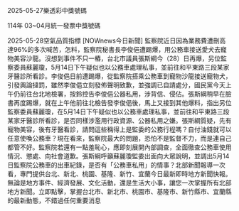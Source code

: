 
2025-05-27樂透彩中獎號碼

                                
114年 03~04月統一發票中獎號碼
                             
2025-05-28空氣品質指標
                              [NOWnews今日新聞] 監察院近日因為業務費遭刪高達96%的多次喊苦，怎料，監察院秘書長李俊俋遭踢爆，用公務車接送愛犬去寵物美容沙龍。沒想到事件不只一樁，台北市議員張斯綱今（28）日再爆，另位監察委員蘇麗瓊，5月14日下午疑似也以公務車處理私事，並前往和平東路三段某家牙醫診所看診。李俊俋日前遭踢爆，從監察院搭乘公務車到寵物沙龍接送寵物犬，引發輿論撻罰，雖然李俊俋立刻發佈聲明致歉，並強調已自請處分，國民黨今天上午仍前往台北地檢署，按鈴控告李俊俋公器私用，涉背信、侵佔。張斯綱稍早在臉書再度踢爆，就在上午他前往北檢告發李俊俋後，馬上又接到其他爆料，指出另位監察委員蘇麗瓊，在5月14日下午疑似也以公務車處理私事，並前往和平東路三段某家牙醫診所看診，是否同樣涉濫用行政資源、公器私用之嫌。張斯綱質疑，先有寵物美容，後有牙醫看診，請問這些稱得上是監委的公務行程嗎？自付油錢就可以任意使喚公務車？現在看來，監察院最大的問題，恐怕不是監督不力，而是連自己都管不好。監察院若還有一點羞恥心，應即刻展開內部調查，全面徹查公務車使用情況、懲處、向社會道歉。張斯綱呼籲蘇麗瓊監委出面向大眾說明，並調出5月14日監察院公務車的出車紀錄，是否有「公務車私用」的情事？北部新聞報導一次看，專門提供台北、新北、桃園、基隆、新竹、宜蘭今日最新即時地方新聞快報。無論是地方事件、經濟發展、文化活動，還是生活大小事，讓您一次掌握所有北部地方新聞。立即點擊，掌握台北市、新北市、桃園市、基隆市、新竹縣市、宜蘭縣的最新動態，不錯過任何重要消息
